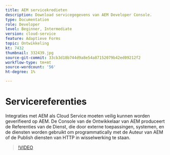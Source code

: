```yaml
---
title: AEM servicekredieten
description: Download servicegegevens van AEM Developer Console.
type: Documentation
role: Developer
level: Beginner, Intermediate
version: cloud-service
feature: Adaptieve Forms
topic: Ontwikkeling
kt: 7432
thumbnail: 332439.jpg
source-git-commit: 33cb3d18b744d9a8e54a87152079b42ed09212f2
workflow-type: tm+mt
source-wordcount: '56'
ht-degree: 1%

---
```



# Servicereferenties

Integraties met AEM als Cloud Service moeten veilig kunnen worden geverifieerd op AEM. De Console van de Ontwikkelaar van AEM produceert de Referenties van de Dienst, die door externe toepassingen, systemen, en de diensten worden gebruikt om programmatically met de Auteur van AEM of de Publish diensten van HTTP in wisselwerking te staan.

>[!VIDEO](https://video.tv.adobe.com/v/330519/?quality=12&learn=on)
